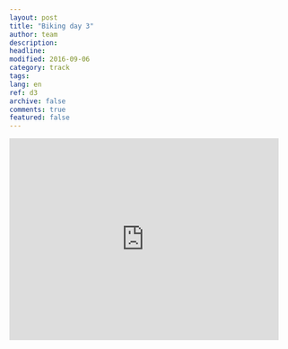 ```yaml
---
layout: post
title: "Biking day 3"
author: team
description: 
headline: 
modified: 2016-09-06
category: track
tags: 
lang: en
ref: d3
archive: false
comments: true
featured: false
---
```

<iframe width="480" height="360" src="http://track-kit.net/maps_s3/?v=embed&track=229817.gpx" frameborder="0" allowfullscreen></iframe>




